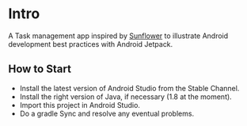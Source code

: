 # Intro
A Task management app inspired by [Sunflower](https://github.com/android/sunflower) to illustrate Android development best practices with Android Jetpack.

## How to Start
- Install the latest version of Android Studio from the Stable Channel.
- Install the right version of Java, if necessary (1.8 at the moment).
- Import this project in Android Studio.
- Do a gradle Sync and resolve any eventual problems.


